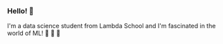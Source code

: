 ### Hello! 👋

I'm a data science student from Lambda School and I'm fascinated in the world of ML! 🤖 🤖 🤖 
